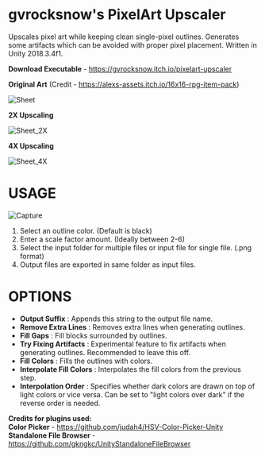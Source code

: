 # gvrocksnow's PixelArt Upscaler
Upscales pixel art while keeping clean single-pixel outlines. Generates some artifacts which can be avoided with proper pixel placement. Written in Unity 2018.3.4f1.

**Download Executable** - https://gvrocksnow.itch.io/pixelart-upscaler

**Original Art** (Credit - https://alexs-assets.itch.io/16x16-rpg-item-pack)

![Sheet](https://user-images.githubusercontent.com/22365275/68945399-56454f00-07d6-11ea-9bb0-ffc697e3e4d8.png)

**2X Upscaling**

![Sheet_2X](https://user-images.githubusercontent.com/22365275/68945447-72e18700-07d6-11ea-9001-7d9fe6ded36e.png)

**4X Upscaling**

![Sheet_4X](https://user-images.githubusercontent.com/22365275/68945477-7bd25880-07d6-11ea-8b37-32b8aff9d145.png)
 

# USAGE
![Capture](https://user-images.githubusercontent.com/22365275/68947245-01f09e00-07db-11ea-9e57-9e7f4d7fa45d.PNG)  

1. Select an outline color. (Default is black)
2. Enter a scale factor amount. (Ideally between 2-6)
3. Select the input folder for multiple files or input file for single file. (.png format)
4. Output files are exported in same folder as input files.

# OPTIONS

- **Output Suffix** : Appends this string to the output file name.  
- **Remove Extra Lines** : Removes extra lines when generating outlines.  
- **Fill Gaps** : Fill blocks surrounded by outlines.  
- **Try Fixing Artifacts** : Experimental feature to fix artifacts when generating outlines. Recommended to leave this off.  
- **Fill Colors** : Fills the outlines with colors.  
- **Interpolate Fill Colors** : Interpolates the fill colors from the previous step.  
- **Interpolation Order** : Specifies whether dark colors are drawn on top of light colors or vice versa. Can be set to "light colors over dark" if the reverse order is needed.


**Credits for plugins used:**    
**Color Picker** - https://github.com/judah4/HSV-Color-Picker-Unity     
**Standalone File Browser** - https://github.com/gkngkc/UnityStandaloneFileBrowser 
